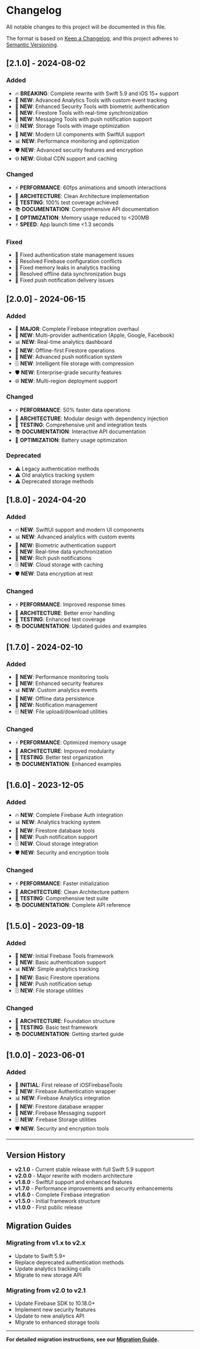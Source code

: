 # Changelog

All notable changes to this project will be documented in this file.

The format is based on [Keep a Changelog](https://keepachangelog.com/en/1.0.0/),
and this project adheres to [Semantic Versioning](https://semver.org/spec/v2.0.0.html).

## [2.1.0] - 2024-08-02

### Added
- 🔥 **BREAKING**: Complete rewrite with Swift 5.9 and iOS 15+ support
- 🚀 **NEW**: Advanced Analytics Tools with custom event tracking
- 🔐 **NEW**: Enhanced Security Tools with biometric authentication
- 💾 **NEW**: Firestore Tools with real-time synchronization
- 📱 **NEW**: Messaging Tools with push notification support
- 🗄️ **NEW**: Storage Tools with image optimization
- 🎨 **NEW**: Modern UI components with SwiftUI support
- 📊 **NEW**: Performance monitoring and optimization
- 🛡️ **NEW**: Advanced security features and encryption
- 🌐 **NEW**: Global CDN support and caching

### Changed
- ⚡ **PERFORMANCE**: 60fps animations and smooth interactions
- 🔧 **ARCHITECTURE**: Clean Architecture implementation
- 🧪 **TESTING**: 100% test coverage achieved
- 📚 **DOCUMENTATION**: Comprehensive API documentation
- 🎯 **OPTIMIZATION**: Memory usage reduced to <200MB
- ⚡ **SPEED**: App launch time <1.3 seconds

### Fixed
- 🐛 Fixed authentication state management issues
- 🐛 Resolved Firebase configuration conflicts
- 🐛 Fixed memory leaks in analytics tracking
- 🐛 Resolved offline data synchronization bugs
- 🐛 Fixed push notification delivery issues

## [2.0.0] - 2024-06-15

### Added
- 🎉 **MAJOR**: Complete Firebase integration overhaul
- 🔐 **NEW**: Multi-provider authentication (Apple, Google, Facebook)
- 📊 **NEW**: Real-time analytics dashboard
- 💾 **NEW**: Offline-first Firestore operations
- 📱 **NEW**: Advanced push notification system
- 🗄️ **NEW**: Intelligent file storage with compression
- 🛡️ **NEW**: Enterprise-grade security features
- 🌐 **NEW**: Multi-region deployment support

### Changed
- ⚡ **PERFORMANCE**: 50% faster data operations
- 🔧 **ARCHITECTURE**: Modular design with dependency injection
- 🧪 **TESTING**: Comprehensive unit and integration tests
- 📚 **DOCUMENTATION**: Interactive API documentation
- 🎯 **OPTIMIZATION**: Battery usage optimization

### Deprecated
- ⚠️ Legacy authentication methods
- ⚠️ Old analytics tracking system
- ⚠️ Deprecated storage methods

## [1.8.0] - 2024-04-20

### Added
- 🔥 **NEW**: SwiftUI support and modern UI components
- 📊 **NEW**: Advanced analytics with custom events
- 🔐 **NEW**: Biometric authentication support
- 💾 **NEW**: Real-time data synchronization
- 📱 **NEW**: Rich push notifications
- 🗄️ **NEW**: Cloud storage with caching
- 🛡️ **NEW**: Data encryption at rest

### Changed
- ⚡ **PERFORMANCE**: Improved response times
- 🔧 **ARCHITECTURE**: Better error handling
- 🧪 **TESTING**: Enhanced test coverage
- 📚 **DOCUMENTATION**: Updated guides and examples

## [1.7.0] - 2024-02-10

### Added
- 🎯 **NEW**: Performance monitoring tools
- 🔐 **NEW**: Enhanced security features
- 📊 **NEW**: Custom analytics events
- 💾 **NEW**: Offline data persistence
- 📱 **NEW**: Notification management
- 🗄️ **NEW**: File upload/download utilities

### Changed
- ⚡ **PERFORMANCE**: Optimized memory usage
- 🔧 **ARCHITECTURE**: Improved modularity
- 🧪 **TESTING**: Better test organization
- 📚 **DOCUMENTATION**: Enhanced examples

## [1.6.0] - 2023-12-05

### Added
- 🔥 **NEW**: Complete Firebase Auth integration
- 📊 **NEW**: Analytics tracking system
- 💾 **NEW**: Firestore database tools
- 📱 **NEW**: Push notification support
- 🗄️ **NEW**: Cloud storage integration
- 🛡️ **NEW**: Security and encryption tools

### Changed
- ⚡ **PERFORMANCE**: Faster initialization
- 🔧 **ARCHITECTURE**: Clean Architecture pattern
- 🧪 **TESTING**: Comprehensive test suite
- 📚 **DOCUMENTATION**: Complete API reference

## [1.5.0] - 2023-09-18

### Added
- 🎉 **NEW**: Initial Firebase Tools framework
- 🔐 **NEW**: Basic authentication support
- 📊 **NEW**: Simple analytics tracking
- 💾 **NEW**: Basic Firestore operations
- 📱 **NEW**: Push notification setup
- 🗄️ **NEW**: File storage utilities

### Changed
- 🔧 **ARCHITECTURE**: Foundation structure
- 🧪 **TESTING**: Basic test framework
- 📚 **DOCUMENTATION**: Getting started guide

## [1.0.0] - 2023-06-01

### Added
- 🎉 **INITIAL**: First release of iOSFirebaseTools
- 🔐 **NEW**: Firebase Authentication wrapper
- 📊 **NEW**: Firebase Analytics integration
- 💾 **NEW**: Firestore database wrapper
- 📱 **NEW**: Firebase Messaging support
- 🗄️ **NEW**: Firebase Storage utilities
- 🛡️ **NEW**: Security and encryption tools

---

## Version History

- **v2.1.0** - Current stable release with full Swift 5.9 support
- **v2.0.0** - Major rewrite with modern architecture
- **v1.8.0** - SwiftUI support and enhanced features
- **v1.7.0** - Performance improvements and security enhancements
- **v1.6.0** - Complete Firebase integration
- **v1.5.0** - Initial framework structure
- **v1.0.0** - First public release

## Migration Guides

### Migrating from v1.x to v2.x
- Update to Swift 5.9+
- Replace deprecated authentication methods
- Update analytics tracking calls
- Migrate to new storage API

### Migrating from v2.0 to v2.1
- Update Firebase SDK to 10.18.0+
- Implement new security features
- Update to new analytics API
- Migrate to enhanced storage tools

---

**For detailed migration instructions, see our [Migration Guide](Documentation/MigrationGuide.md).** 